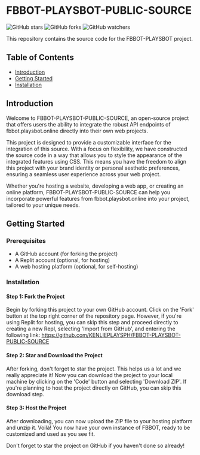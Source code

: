 # FBBOT-PLAYSBOT-PUBLIC-SOURCE

![GitHub stars](https://img.shields.io/github/stars/KENLIEPLAYSPH/FBBOT-PLAYSBOT-PUBLIC-SOURCE?style=social)
![GitHub forks](https://img.shields.io/github/forks/KENLIEPLAYSPH/FBBOT-PLAYSBOT-PUBLIC-SOURCE?style=social)
![GitHub watchers](https://img.shields.io/github/watchers/KENLIEPLAYSPH/FBBOT-PLAYSBOT-PUBLIC-SOURCE?style=social)

This repository contains the source code for the FBBOT-PLAYSBOT project. 

## Table of Contents

- [Introduction](#introduction)
- [Getting Started](#getting-started)
- [Installation](#installation)

## Introduction

Welcome to FBBOT-PLAYSBOT-PUBLIC-SOURCE, an open-source project that offers users the ability to integrate the robust API endpoints of fbbot.playsbot.online directly into their own web projects.

This project is designed to provide a customizable interface for the integration of this source. With a focus on flexibility, we have constructed the source code in a way that allows you to style the appearance of the integrated features using CSS. This means you have the freedom to align this project with your brand identity or personal aesthetic preferences, ensuring a seamless user experience across your web project.

Whether you're hosting a website, developing a web app, or creating an online platform, FBBOT-PLAYSBOT-PUBLIC-SOURCE can help you incorporate powerful features from fbbot.playsbot.online into your project, tailored to your unique needs.

## Getting Started

### Prerequisites

- A GitHub account (for forking the project)
- A Replit account (optional, for hosting)
- A web hosting platform (optional, for self-hosting)

### Installation

#### Step 1: Fork the Project
Begin by forking this project to your own GitHub account. Click on the 'Fork' button at the top right corner of the repository page. However, if you're using Replit for hosting, you can skip this step and proceed directly to creating a new Repl, selecting 'Import from GitHub', and entering the following link: https://github.com/KENLIEPLAYSPH/FBBOT-PLAYSBOT-PUBLIC-SOURCE

#### Step 2: Star and Download the Project
After forking, don't forget to star the project. This helps us a lot and we really appreciate it! Now you can download the project to your local machine by clicking on the 'Code' button and selecting 'Download ZIP'. If you're planning to host the project directly on GitHub, you can skip this download step.

#### Step 3: Host the Project
After downloading, you can now upload the ZIP file to your hosting platform and unzip it. Voilà! You now have your own instance of FBBOT, ready to be customized and used as you see fit. 

Don't forget to star the project on GitHub if you haven't done so already!
